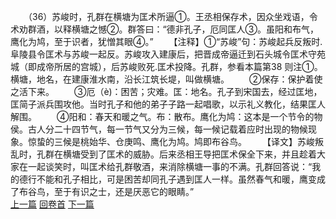 　　（36）苏峻时，孔群在横塘为匡术所逼①。王丞相保存术，因众坐戏语，令术劝群酒，以释横塘之憾②。群答曰：“德非孔子，厄同匡人③。虽阳和布气，鹰化为鸠，至于识者，犹憎其眼④。”
　　【注释】①“苏峻”句：苏峻起兵反叛时.阜陵县令匡术与苏峻一起反。苏峻攻入建康后，把晋成帝逼迁到石头城令匡术守苑城（即成帝所居的宫城），后苏峻败死.匡术投降。孔群，参看本篇第38 则注①。横塘，地名，在建康淮水南，沿长江筑长堤，叫做横塘。
　　②保存：保护着使之活下来。
　　③厄（è)：困苦；灾难。匡：地名。孔子到宋国去，经过匡地，匡简子派兵围攻他。当时孔子和他的弟子子路一起唱歌，以示礼义教化，结果匡人解围。
　　④阳和：春天和暖之气。布：散布。鹰化为鸠：这本是一个节令的物侯。古人分二十四节气，每一节气又分为三候，每一候记载着应时出现的物候现象。惊蛰的三候是桃始华、仓庚鸣、鹰化为鸠。鸠即布谷鸟。
　　【译文】苏峻叛乱时，孔群在横塘受到了匡术的威胁。后来丞相王导把匡术保全下来，并且趁着大家在一起谈笑时，叫匡术给孔群敬酒，来消除横塘一事的不满。孔群回答说：“我的德行不能和孔子相比，可是困苦却同孔子遇到匡人一样。虽然春气和暖，鹰变成了布谷鸟，至于有识之士，还是厌恶它的眼睛。”
<br>[上一篇](05_35) [回卷首](05_00) [下一篇](05_37)
